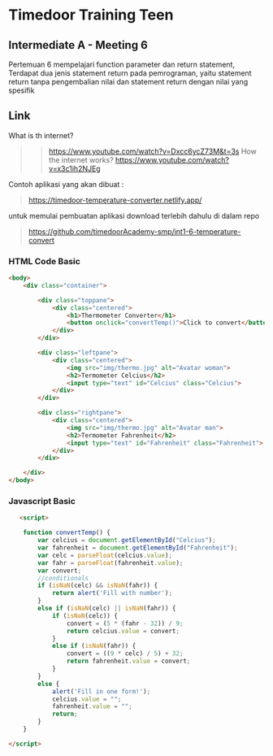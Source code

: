 # Timedoor Training Teen
## Intermediate A - Meeting 6

Pertemuan 6 mempelajari function parameter dan return statement, Terdapat dua jenis statement return pada pemrograman, yaitu 
statement return tanpa pengembalian nilai dan statement return 
dengan nilai yang spesifik

## Link
What is th internet?
>>https://www.youtube.com/watch?v=Dxcc6ycZ73M&t=3s
How the internet works?
>>https://www.youtube.com/watch?v=x3c1ih2NJEg

Contoh aplikasi yang akan dibuat :
>https://timedoor-temperature-converter.netlify.app/

untuk memulai pembuatan aplikasi download terlebih dahulu di dalam repo
>https://github.com/timedoorAcademy-smp/int1-6-temperature-convert



###  HTML Code Basic

```html
<body>
    <div class="container">

        <div class="toppane">
            <div class="centered">
                <h1>Thermometer Converter</h1>
                <button onclick="convertTemp()">Click to convert</button>
            </div>
        </div>

        <div class="leftpane">
            <div class="centered">
                <img src="img/thermo.jpg" alt="Avatar woman">
                <h2>Termometer Celcius</h2>
                <input type="text" id="Celcius" class="Celcius">
            </div>
        </div>

        <div class="rightpane">
            <div class="centered">
                <img src="img/thermo.jpg" alt="Avatar man">
                <h2>Termometer Fahrenheit</h2>
                <input type="text" id="Fahrenheit" class="Fahrenheit">
            </div>
        </div>

    </div>
</body>
```



### Javascript Basic
```html
   <script>

    function convertTemp() {
        var celcius = document.getElementById("Celcius");
        var fahrenheit = document.getElementById("Fahrenheit");
        var celc = parseFloat(celcius.value);
        var fahr = parseFloat(fahrenheit.value);
        var convert;
        //conditionals
        if (isNaN(celc) && isNaN(fahr)) {
            return alert('Fill with number');
        }
        else if (isNaN(celc) || isNaN(fahr)) {
            if (isNaN(celc)) {
                convert = (5 * (fahr - 32)) / 9;
                return celcius.value = convert;
            }
            else if (isNaN(fahr)) {
                convert = ((9 * celc) / 5) + 32;
                return fahrenheit.value = convert;
            }
        }
        else {
            alert('Fill in one form!');
            celcius.value = "";
            fahrenheit.value = "";
            return;
        }
    }

</script>
```
